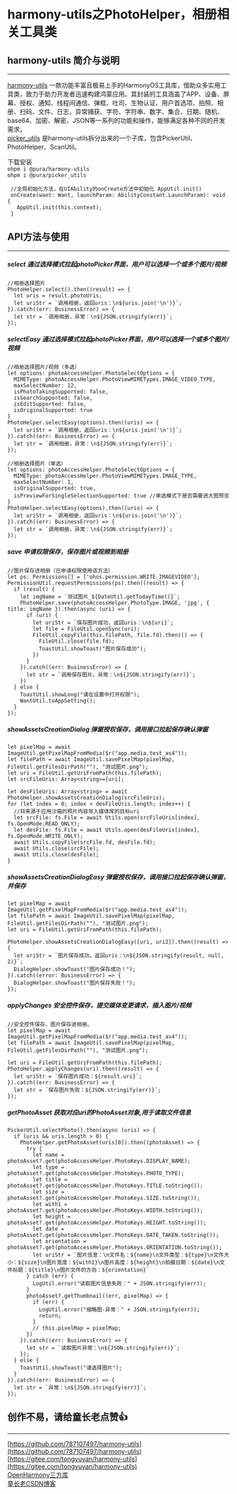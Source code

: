# harmony-utils之PhotoHelper，相册相关工具类

## harmony-utils 简介与说明

------
[harmony-utils](https://ohpm.openharmony.cn/#/cn/detail/@pura%2Fharmony-utils) 一款功能丰富且极易上手的HarmonyOS工具库，借助众多实用工具类，致力于助力开发者迅速构建鸿蒙应用。其封装的工具涵盖了APP、设备、屏幕、授权、通知、线程间通信、弹框、吐司、生物认证、用户首选项、拍照、相册、扫码、文件、日志，异常捕获、字符、字符串、数字、集合、日期、随机、base64、加密、解密、JSON等一系列的功能和操作，能够满足各种不同的开发需求。    
[picker_utils](https://ohpm.openharmony.cn/#/cn/detail/@pura%2Fpicker_utils) 是harmony-utils拆分出来的一个子库，包含PickerUtil、PhotoHelper、ScanUtil。

下载安装  
`ohpm i @pura/harmony-utils`  
`ohpm i @pura/picker_utils`

 ```
  //全局初始化方法，在UIAbility的onCreate方法中初始化 AppUtil.init()
  onCreate(want: Want, launchParam: AbilityConstant.LaunchParam): void {
    AppUtil.init(this.context);
  }
 ```

## API方法与使用

------

##### select 通过选择模式拉起photoPicker界面，用户可以选择一个或多个图片/视频

```
//相册选择图片
PhotoHelper.select().then((result) => {
  let uris = result.photoUris;
  let uriStr = `调用相册，返回uris：\n${uris.join('\n')}`;
}).catch((err: BusinessError) => {
  let str = `调用相册，异常：\n${JSON.stringify(err)}`;
});
```

##### selectEasy  通过选择模式拉起photoPicker界面，用户可以选择一个或多个图片/视频

```
//相册选择图片/视频（多选）
let options: photoAccessHelper.PhotoSelectOptions = {
  MIMEType: photoAccessHelper.PhotoViewMIMETypes.IMAGE_VIDEO_TYPE,
  maxSelectNumber: 12,
  isPhotoTakingSupported: false,
  isSearchSupported: false,
  isEditSupported: false,
  isOriginalSupported: true
}
PhotoHelper.selectEasy(options).then((uris) => {
  let uriStr = `调用相册，返回uris：\n${uris.join('\n')}`;
}).catch((err: BusinessError) => {
  let str = `调用相册，异常：\n${JSON.stringify(err)}`;
});
 
//相册选择图片（单选）
let options: photoAccessHelper.PhotoSelectOptions = {
  MIMEType: photoAccessHelper.PhotoViewMIMETypes.IMAGE_TYPE,
  maxSelectNumber: 1,
  isOriginalSupported: true,
  isPreviewForSingleSelectionSupported: true //单选模式下是否需要进大图预览
}
PhotoHelper.selectEasy(options).then((uris) => {
  let uriStr = `调用相册，返回uris：\n${uris.join('\n')}`;
}).catch((err: BusinessError) => {
  let str = `调用相册，异常：\n${JSON.stringify(err)}`;
});
```

##### save  申请权限保存，保存图片或视频到相册

```
//图片保存进相册（已申请权限使用该方法）
let ps: Permissions[] = ['ohos.permission.WRITE_IMAGEVIDEO'];
PermissionUtil.requestPermissions(ps).then((result) => {
  if (result) {
    let imgName = `测试图片_${DateUtil.getTodayTime()}`;
    PhotoHelper.save(photoAccessHelper.PhotoType.IMAGE, 'jpg', { title: imgName }).then(async (uri) => {
      if (uri) {
        let uriStr = `保存图片成功，返回uris：\n${uri}`;
        let file = FileUtil.openSync(uri);
        FileUtil.copyFile(this.filePath, file.fd).then(() => {
          FileUtil.close(file.fd);
          ToastUtil.showToast("图片保存成功");
        })
      }
    }).catch((err: BusinessError) => {
      let str = `调用保存图片，异常：\n${JSON.stringify(err)}`;
    })
  } else {
    ToastUtil.showLong("请在设置中打开权限");
    WantUtil.toAppSetting();
  }
});
```

##### showAssetsCreationDialog  弹窗授权保存，调用接口拉起保存确认弹窗

```
let pixelMap = await ImageUtil.getPixelMapFromMedia($r("app.media.test_as4"));
let filePath = await ImageUtil.savePixelMap(pixelMap, FileUtil.getFilesDirPath(""), "测试图片.png");
let uri = FileUtil.getUriFromPath(this.filePath);
let srcFileUris: Array<string>=[uri];

let desFileUris: Array<string> = await PhotoHelper.showAssetsCreationDialog(srcFileUris);
for (let index = 0; index < desFileUris.length; index++) {
  //将来源于应用沙箱的照片内容写入媒体库的目标uri
  let srcFile: fs.File = await Utils.open(srcFileUris[index], fs.OpenMode.READ_ONLY);
  let desFile: fs.File = await Utils.open(desFileUris[index], fs.OpenMode.WRITE_ONLY);
  await Utils.copyFile(srcFile.fd, desFile.fd);
  await Utils.close(srcFile);
  await Utils.close(desFile);
}
```

##### showAssetsCreationDialogEasy  弹窗授权保存，调用接口拉起保存确认弹窗，并保存

```
let pixelMap = await ImageUtil.getPixelMapFromMedia($r("app.media.test_as4"));
let filePath = await ImageUtil.savePixelMap(pixelMap, FileUtil.getFilesDirPath(""), "测试图片.png");
let uri = FileUtil.getUriFromPath(this.filePath);

PhotoHelper.showAssetsCreationDialogEasy([uri, uri2]).then((result) => {
  let uriStr = `图片保存成功，返回uris：\n${JSON.stringify(result, null, 2)}`;
  DialogHelper.showToast("图片保存成功！");
}).catch((error: BusinessError) => {
  DialogHelper.showToast("图片保存失败！");
});
```

##### applyChanges  安全控件保存，提交媒体变更请求，插入图片/视频

```
//安全控件保存，图片保存进相册。
let pixelMap = await ImageUtil.getPixelMapFromMedia($r("app.media.test_as4"));
let filePath = await ImageUtil.savePixelMap(pixelMap, FileUtil.getFilesDirPath(""), "测试图片.png");

let uri = FileUtil.getUriFromPath(this.filePath);
PhotoHelper.applyChanges(uri).then((result) => {
  let uriStr = `保存图片成功：${result.uri}`;
}).catch((err: BusinessError) => {
  let str = `保存图片失败：${JSON.stringify(err)}`;
});
```

##### getPhotoAsset  获取对应uri的PhotoAsset对象,用于读取文件信息

```
PickerUtil.selectPhoto().then(async (uris) => {
  if (uris && uris.length > 0) {
    PhotoHelper.getPhotoAsset(uris[0]).then((photoAsset) => {
      try {
        let name = photoAsset?.get(photoAccessHelper.PhotoKeys.DISPLAY_NAME);
        let type = photoAsset?.get(photoAccessHelper.PhotoKeys.PHOTO_TYPE);
        let title = photoAsset?.get(photoAccessHelper.PhotoKeys.TITLE.toString());
        let size = photoAsset?.get(photoAccessHelper.PhotoKeys.SIZE.toString());
        let with1 = photoAsset?.get(photoAccessHelper.PhotoKeys.WIDTH.toString());
        let height = photoAsset?.get(photoAccessHelper.PhotoKeys.HEIGHT.toString());
        let date = photoAsset?.get(photoAccessHelper.PhotoKeys.DATE_TAKEN.toString());
        let orientation = photoAsset?.get(photoAccessHelper.PhotoKeys.ORIENTATION.toString());
        let uriStr = `图片信息：\n文件名：${name}\n文件类型：${type}\n文件大小：${size}\n图片宽度：${with1}\n图片高度：${height}\n拍摄日期：${date}\n文件标题：${title}\n图片文件的方向：${orientation}`
      } catch (err) {
        LogUtil.error("读取图片信息失败：" + JSON.stringify(err));
      }
      photoAsset?.getThumbnail((err, pixelMap) => {
        if (err) {
          LogUtil.error("缩略图-异常：" + JSON.stringify(err));
          return;
        }
        // this.pixelMap = pixelMap;
      })
    }).catch((err: BusinessError) => {
      let str = `读取图片异常：\n${JSON.stringify(err)}`;
    });
  } else {
    ToastUtil.showToast("请选择图片");
  }
}).catch((err: BusinessError) => {
  let str = `异常：\n${JSON.stringify(err)}`;
});
```

## 创作不易，请给童长老点赞👍

------
[https://github.com/787107497/harmony-utils](https://github.com/787107497/harmony-utils)   
[https://gitee.com/tongyuyan/harmony-utils](https://gitee.com/tongyuyan/harmony-utils)   
[OpenHarmony三方库](https://ohpm.openharmony.cn/#/cn/detail/@pura%2Fharmony-utils)   
[童长老CSDN博客](https://blog.csdn.net/qq_32922545)   
   

